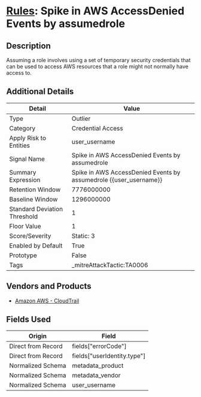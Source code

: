 # [Rules](README.md): Spike in AWS AccessDenied Events by assumedrole

## Description
Assuming a role involves using a set of temporary security credentials that can be used to access AWS resources that a role might not normally have access to.

## Additional Details
|Detail|Value|
|----|----|
|Type|Outlier|
|Category|Credential Access|
|Apply Risk to Entities|user_username|
|Signal Name|Spike in AWS AccessDenied Events by assumedrole|
|Summary Expression|Spike in AWS AccessDenied Events by assumedrole {{user_username}}|
|Retention Window|7776000000|
|Baseline Window|1296000000|
|Standard Deviation Threshold|1|
|Floor Value|1|
|Score/Severity|Static: 3|
|Enabled by Default|True|
|Prototype|False|
|Tags|_mitreAttackTactic:TA0006|
## Vendors and Products
- [Amazon AWS - CloudTrail](../products/033624b0-218e-4dcb-b93f-0f1fb1806c56.md)


## Fields Used

|Origin|Field|
|----|----|
|Direct from Record|fields["errorCode"]|
|Direct from Record|fields["userIdentity.type"]|
|Normalized Schema|metadata_product|
|Normalized Schema|metadata_vendor|
|Normalized Schema|user_username|


